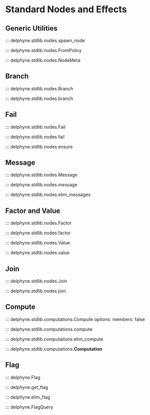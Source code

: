 # Standard Nodes and Effects

## Generic Utilities

::: delphyne.stdlib.nodes.spawn_node

::: delphyne.stdlib.nodes.FromPolicy

::: delphyne.stdlib.nodes.NodeMeta

## Branch

::: delphyne.stdlib.nodes.Branch

::: delphyne.stdlib.nodes.branch

## Fail

::: delphyne.stdlib.nodes.Fail

::: delphyne.stdlib.nodes.fail

::: delphyne.stdlib.nodes.ensure

## Message

::: delphyne.stdlib.nodes.Message

::: delphyne.stdlib.nodes.message

::: delphyne.stdlib.nodes.elim_messages

## Factor and Value

::: delphyne.stdlib.nodes.Factor

::: delphyne.stdlib.nodes.factor

::: delphyne.stdlib.nodes.Value

::: delphyne.stdlib.nodes.value

## Join

::: delphyne.stdlib.nodes.Join

::: delphyne.stdlib.nodes.join

## Compute

::: delphyne.stdlib.computations.Compute
    options:
      members: false

::: delphyne.stdlib.computations.compute

::: delphyne.stdlib.computations.elim_compute

::: delphyne.stdlib.computations.__Computation__

## Flag

::: delphyne.Flag

::: delphyne.get_flag

::: delphyne.elim_flag

::: delphyne.FlagQuery

